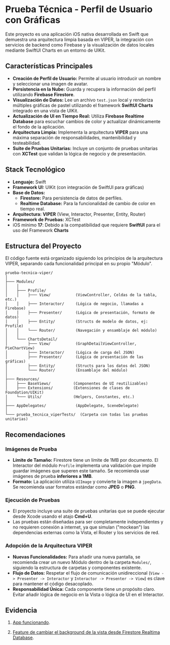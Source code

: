 # Prueba Técnica - Perfil de Usuario con Gráficas

Este proyecto es una aplicación iOS nativa desarrollada en Swift que demuestra una arquitectura limpia  basada en VIPER, la integración con servicios de backend como Firebase y la visualización de datos locales mediante SwiftUI Charts en un entorno de UIKit.

## Características Principales

*   **Creación de Perfil de Usuario:** Permite al usuario introducir un nombre y seleccionar una imagen de avatar.
*   **Persistencia en la Nube:** Guarda y recupera la información del perfil utilizando **Firebase Firestore**.
*   **Visualización de Datos:** Lee un archivo `test.json` local y renderiza múltiples gráficas de pastel utilizando el framework **SwiftUI Charts** integrado en una vista de UIKit.
*   **Actualización de UI en Tiempo Real:** Utiliza **Firebase Realtime Database** para escuchar cambios de color y actualizar dinámicamente el fondo de la aplicación.
*   **Arquitectura Limpia:** Implementa la arquitectura **VIPER** para una máxima separación de responsabilidades, mantenibilidad y testeabilidad.
*   **Suite de Pruebas Unitarias:** Incluye un conjunto de pruebas unitarias con **XCTest** que validan la lógica de negocio y de presentación.

## Stack Tecnológico

*   **Lenguaje:** Swift
*   **Framework UI:** UIKit (con integración de SwiftUI para gráficas)
*   **Base de Datos:**
    *   **Firestore:** Para persistencia de datos de perfiles.
    *   **Realtime Database:** Para la funcionalidad de cambio de color en tiempo real.
*   **Arquitectura:** **VIPER** (View, Interactor, Presenter, Entity, Router)
*   **Framework de Pruebas:** XCTest
*   iOS mínimo **17**: Debido a la compatibilidad que requiere **SwiftUI** para el uso del Framework **Charts**

## Estructura del Proyecto

El código fuente está organizado siguiendo los principios de la arquitectura VIPER, separando cada funcionalidad principal en su propio "Módulo".

```
prueba-tecnica-viper/
│
├─── Modules/
│    │
│    ├─── Profile/
│    │    ├─── View/           (ViewController, Celdas de la tabla, etc.)
│    │    ├─── Interactor/     (Lógica de negocio, llamadas a Firebase)
│    │    ├─── Presenter/      (Lógica de presentación, formato de datos)
│    │    ├─── Entity/         (Structs de modelo de datos, ej: Profile)
│    │    └─── Router/         (Navegación y ensamblaje del módulo)
│    │
│    └─── ChartsDetail/
│         ├─── View/           (GraphDetailViewController, PieChartView)
│         ├─── Interactor/     (Lógica de carga del JSON)
│         ├─── Presenter/      (Lógica de presentación de las gráficas)
│         ├─── Entity/         (Structs para los datos del JSON)
│         └─── Router/         (Ensamblaje del módulo)
│
├─── Resources/
│    ├─── BaseViews/          (Componentes de UI reutilizables)
│    ├─── Extensions/         (Extensiones de clases de Foundation/UIKit)
│    └─── Utils/              (Helpers, Constantes, etc.)
│
├─── AppDelegates/             (AppDelegate, SceneDelegate)
│
└─── prueba_tecnica_viperTests/  (Carpeta con todas las pruebas unitarias)
```

## Recomendaciones

### Imágenes de Prueba

*   **Límite de Tamaño:** Firestore tiene un límite de 1MB por documento. El Interactor del módulo `Profile` implementa una validación que impide guardar imágenes que superen este tamaño. Se recomienda usar imágenes de prueba **inferiores a 1MB**.
*   **Formato:** La aplicación utiliza `UIImage` y convierte la imagen a `jpegData`. Se recomienda usar formatos estándar como **JPEG** o **PNG**.

### Ejecución de Pruebas

*   El proyecto incluye una suite de pruebas unitarias que se puede ejecutar desde Xcode usando el atajo **Cmd+U**.
*   Las pruebas están diseñadas para ser completamente independientes y no requieren conexión a internet, ya que simulan ("mockean") las dependencias externas como la Vista, el Router y los servicios de red.

### Adopción de la Arquitectura VIPER

*   **Nuevas Funcionalidades:** Para añadir una nueva pantalla, se recomienda crear un nuevo Módulo dentro de la carpeta `Modules/`, siguiendo la estructura de carpetas y componentes existente.
*   **Flujo de Datos:** Respetar el flujo de comunicación unidireccional (`View -> Presenter -> Interactor` y `Interactor -> Presenter -> View`) es clave para mantener el código desacoplado.
*   **Responsabilidad Única:** Cada componente tiene un propósito claro. Evitar añadir lógica de negocio en la Vista o lógica de UI en el Interactor.


## Evidencia

1.  [App funcionando](https://mega.nz/file/Tj4SRRCI#NsrgDQzz49sXNNGvkfQrG8xGD_8yyIHa0GYYcjXj1fo).

2.  [Feature de cambiar el background de la vista desde Firestore Realtima Database](https://mega.nz/file/6uhnAYiL#udKoeRqqcsnGLyMTaaS_ZBBbaU4F-2Ao3_x-A5-SMtU).
